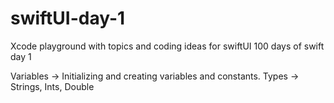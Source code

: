 # swiftUI-day-1
Xcode playground with topics and coding ideas for swiftUI 100 days of swift day 1

Variables -> Initializing and creating variables and constants.
Types -> Strings, Ints, Double
